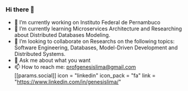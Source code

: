 ### Hi there 👋

- 🔭 I’m currently working on Instituto Federal de Pernambuco
- 🌱 I’m currently learning Microservices Architecture and Researching about Distributed Databases Modeling.
- 👯 I’m looking to collaborate on Researchs on the following topics: Software Engineering, Databases, Model-Driven Development and Distributed Systems.
- 💬 Ask me about what you want
- 📫 How to reach me: profgenesislima@gmail.com  
[[params.social]]
icon = "linkedin"
icon_pack = "fa"
link = "https://www.linkedin.com/in/genesislima/"

<!--
**profgenesislima/profgenesislima** is a ✨ _special_ ✨ repository because its `README.md` (this file) appears on your GitHub profile.

- 😄 Pronouns: ...
- ⚡ Fun fact: TDD is fun!
-->
